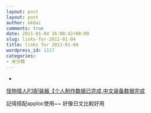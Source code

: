 ```yaml
---
layout: post
layout: post
author: kkdai
comments: true
date: 2011-01-04 16:00:42+00:00
slug: links-for-2011-01-04
title: links for 2011-01-04
wordpress_id: 1117
categories:
- 未分類
---
```


  * 
                

[怪物猎人P3配装器【个人制作数据已完成,中文装备数据完成](http://blog.sina.com.cn/s/blog_462f42840100nbk3.html)


                

記得搭配apploc使用~~  好像日文比較好用



            
